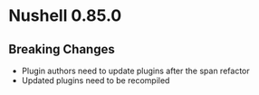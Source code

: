 # Nushell 0.85.0

## Breaking Changes

* Plugin authors need to update plugins after the span refactor
* Updated plugins need to be recompiled
